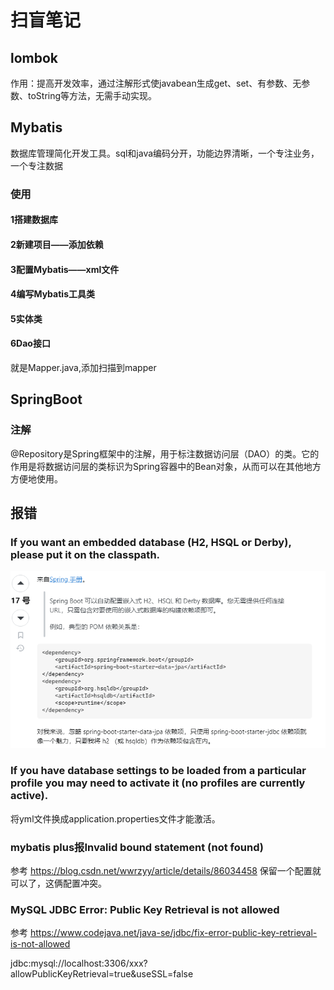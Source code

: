 # 扫盲笔记
## lombok
作用：提高开发效率，通过注解形式使javabean生成get、set、有参数、无参数、toString等方法，无需手动实现。
## Mybatis
数据库管理简化开发工具。sql和java编码分开，功能边界清晰，一个专注业务，一个专注数据
### 使用
#### 1搭建数据库

#### 2新建项目——添加依赖

#### 3配置Mybatis——xml文件

#### 4编写Mybatis工具类

#### 5实体类

#### 6Dao接口
就是Mapper.java,添加扫描到mapper
## SpringBoot
### 注解
@Repository是Spring框架中的注解，用于标注数据访问层（DAO）的类。它的作用是将数据访问层的类标识为Spring容器中的Bean对象，从而可以在其他地方方便地使用。
## 报错
### If you want an embedded database (H2, HSQL or Derby), please put it on the classpath. 
![img.png](img/img.png)
### If you have database settings to be loaded from a particular profile you may need to activate it (no profiles are currently active).
将yml文件换成application.properties文件才能激活。
### mybatis plus报Invalid bound statement (not found)
参考 https://blog.csdn.net/wwrzyy/article/details/86034458 保留一个配置就可以了，这俩配置冲突。

### MySQL JDBC Error: Public Key Retrieval is not allowed
参考 https://www.codejava.net/java-se/jdbc/fix-error-public-key-retrieval-is-not-allowed 

jdbc:mysql://localhost:3306/xxx?allowPublicKeyRetrieval=true&useSSL=false
